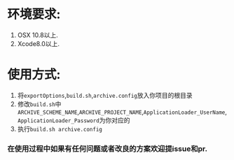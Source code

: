 # 环境要求:
1. OSX 10.8以上.
2. Xcode8.0以上.

# 使用方式:
1. 将`exportOptions`,`build.sh`,`archive.config`放入你项目的根目录
2. 修改`build.sh`中`ARCHIVE_SCHEME_NAME`,`ARCHIVE_PROJECT_NAME`,`ApplicationLoader_UserName`,`ApplicationLoader_Password`为你对应的
3. 执行`build.sh archive.config`


### 在使用过程中如果有任何问题或者改良的方案欢迎提issue和pr.
